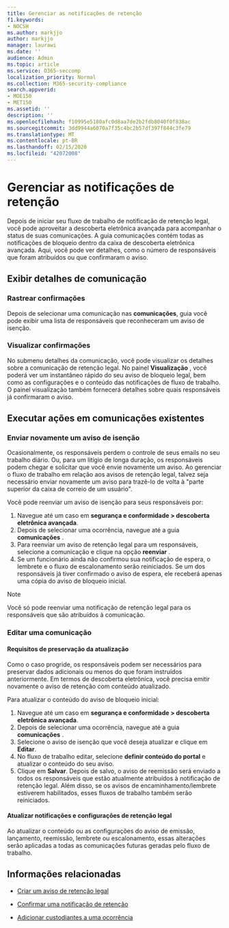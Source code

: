 ```yaml
---
title: Gerenciar as notificações de retenção
f1.keywords:
- NOCSH
ms.author: markjjo
author: markjjo
manager: laurawi
ms.date: ''
audience: Admin
ms.topic: article
ms.service: O365-seccomp
localization_priority: Normal
ms.collection: M365-security-compliance
search.appverid:
- MOE150
- MET150
ms.assetid: ''
description: ''
ms.openlocfilehash: f10995e5180afc0d8aa7de2b2fdb8040f0f838ac
ms.sourcegitcommit: 3dd9944a6070a7f35c4bc2b57df397f844c3fe79
ms.translationtype: MT
ms.contentlocale: pt-BR
ms.lasthandoff: 02/15/2020
ms.locfileid: "42072008"
---
```

# <a name="manage-hold-notifications"></a>Gerenciar as notificações de retenção

Depois de iniciar seu fluxo de trabalho de notificação de retenção legal, você pode aproveitar a descoberta eletrônica avançada para acompanhar o status de suas comunicações. A guia comunicações contém todas as notificações de bloqueio dentro da caixa de descoberta eletrônica avançada. Aqui, você pode ver detalhes, como o número de responsáveis que foram atribuídos ou que confirmaram o aviso.

## <a name="view-communication-details"></a>Exibir detalhes de comunicação

### <a name="track-acknowledgements"></a>Rastrear confirmações

Depois de selecionar uma comunicação nas **comunicações**, guia você pode exibir uma lista de responsáveis que reconheceram um aviso de isenção. 

### <a name="preview-acknowledgements"></a>Visualizar confirmações

No submenu detalhes da comunicação, você pode visualizar os detalhes sobre a comunicação de retenção legal. No painel **Visualização** , você poderá ver um instantâneo rápido do seu aviso de bloqueio legal, bem como as configurações e o conteúdo das notificações de fluxo de trabalho. O painel visualização também fornecerá detalhes sobre quais responsáveis já confirmaram o aviso.

## <a name="taking-action-on-existing-communications"></a>Executar ações em comunicações existentes

### <a name="re-send-a-hold-notice"></a>Enviar novamente um aviso de isenção

Ocasionalmente, os responsáveis perdem o controle de seus emails no seu trabalho diário. Ou, para um litígio de longa duração, os responsáveis podem chegar e solicitar que você envie novamente um aviso. Ao gerenciar o fluxo de trabalho em relação aos avisos de retenção legal, talvez seja necessário enviar novamente um aviso para trazê-lo de volta à "parte superior da caixa de correio de um usuário".

Você pode reenviar um aviso de isenção para seus responsáveis por:
1. Navegue até um caso em **segurança e conformidade > descoberta eletrônica avançada**.
2. Depois de selecionar uma ocorrência, navegue até a guia **comunicações** .
3. Para reenviar um aviso de retenção legal para um responsáveis, selecione a comunicação e clique na opção **reenviar** .
4. Se um funcionário ainda não confirmou sua notificação de espera, o lembrete e o fluxo de escalonamento serão reiniciados. Se um dos responsáveis já tiver confirmado o aviso de espera, ele receberá apenas uma cópia do aviso de bloqueio inicial.

> [!NOTE]
> Você só pode reenviar uma notificação de retenção legal para os responsáveis que são atribuídos à comunicação. 

### <a name="edit-a-communication"></a>Editar uma comunicação

#### <a name="update-preservation-requirements"></a>Requisitos de preservação da atualização
  
Como o caso progride, os responsáveis podem ser necessários para preservar dados adicionais ou menos do que foram instruídos anteriormente. Em termos de descoberta eletrônica, você precisa emitir novamente o aviso de retenção com conteúdo atualizado.

Para atualizar o conteúdo do aviso de bloqueio inicial:

1. Navegue até um caso em **segurança e conformidade > descoberta eletrônica avançada**.
2. Depois de selecionar uma ocorrência, navegue até a guia **comunicações** .
3. Selecione o aviso de isenção que você deseja atualizar e clique em **Editar**.
4. No fluxo de trabalho editar, selecione **definir conteúdo do portal** e atualizar o conteúdo do seu aviso. 
5. Clique em **Salvar**. Depois de salvo, o aviso de reemissão será enviado a todos os responsáveis que estão atualmente atribuídos à notificação de retenção legal. Além disso, se os avisos de encaminhamento/lembrete estiverem habilitados, esses fluxos de trabalho também serão reiniciados. 


#### <a name="update-legal-hold-notifications-and-settings"></a>Atualizar notificações e configurações de retenção legal

Ao atualizar o conteúdo ou as configurações do aviso de emissão, lançamento, reemissão, lembrete ou escalonamento, essas alterações serão aplicadas a todas as comunicações futuras geradas pelo fluxo de trabalho.

## <a name="related-information"></a>Informações relacionadas 

- [Criar um aviso de retenção legal](create-hold-notification.md)
    
- [Confirmar uma notificação de retenção](acknowledge-hold-notification.md)
    
- [Adicionar custodiantes a uma ocorrência](add-custodians-to-case.md)
